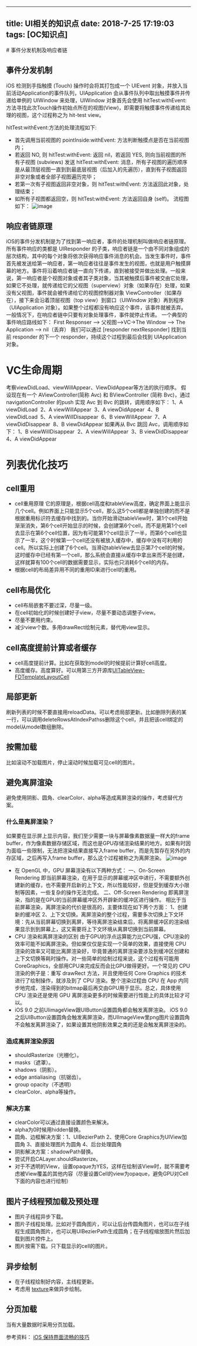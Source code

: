
---
title: UI相关的知识点
date: 2018-7-25 17:19:03
tags: [OC知识点]
---
<meta name="referrer" content="no-referrer"/>
# 事件分发机制及响应者链

## 事件分发机制

iOS 检测到手指触摸 (Touch) 操作时会将其打包成一个 UIEvent 对象，并放入当前活动Application的事件队列，UIApplication 会从事件队列中取出触摸事件并传递给单例的 UIWindow 来处理，UIWindow 对象首先会使用 hitTest:withEvent:方法寻找此次Touch操作初始点所在的视图(View)，即需要将触摸事件传递给其处理的视图，这个过程称之为 hit-test view。
<!-- more -->

hitTest:withEvent:方法的处理流程如下:

*   首先调用当前视图的 pointInside:withEvent: 方法判断触摸点是否在当前视图内；
*   若返回 NO, 则 hitTest:withEvent: 返回 nil，若返回 YES, 则向当前视图的所有子视图 (subviews) 发送 hitTest:withEvent: 消息，所有子视图的遍历顺序是从最顶层视图一直到到最底层视图（后加入的先遍历），直到有子视图返回非空对象或者全部子视图遍历完毕；
*   若第一次有子视图返回非空对象，则 hitTest:withEvent: 方法返回此对象，处理结束；
*   如所有子视图都返回空，则 hitTest:withEvent: 方法返回自身 (self)。
    流程图如下：
    ![image](https://upload-images.jianshu.io/upload_images/22877992-3e8f1c8219c10fa1.png?imageMogr2/auto-orient/strip%7CimageView2/2/w/1240)

## 响应者链原理

iOS的事件分发机制是为了找到第一响应者，事件的处理机制叫做响应者链原理。
所有事件响应的类都是 UIResponder 的子类，响应者链是一个由不同对象组成的层次结构，其中的每个对象将依次获得响应事件消息的机会。当发生事件时，事件首先被发送给第一响应者，第一响应者往往是事件发生的视图，也就是用户触摸屏幕的地方。事件将沿着响应者链一直向下传递，直到被接受并做出处理。一般来说，第一响应者是个视图对象或者其子类对象，当其被触摸后事件被交由它处理，如果它不处理，就传递给它的父视图（superview）对象（如果存在）处理，如果没有父视图，事件就会被传递给它的视图控制器对象 ViewController（如果存在），接下来会沿着顶层视图（top view）到窗口（UIWindow 对象）再到程序（UIApplication 对象）。如果整个过程都没有响应这个事件，该事件就被丢弃。一般情况下，在响应者链中只要有对象处理事件，事件就停止传递。
一个典型的事件响应路线如下：
First Responser --> 父视图-->VC->The Window --> The Application --> nil（丢弃）
我们可以通过 [responder nextResponder] 找到当前 responder 的下一个 responder，持续这个过程到最后会找到 UIApplication 对象。

# VC生命周期

考察viewDidLoad、viewWillAppear、ViewDidAppear等方法的执行顺序。
假设现在有一个 AViewController(简称 Avc) 和 BViewController (简称 Bvc)，通过 navigationController 的push 实现 Avc 到 Bvc 的跳转，调用顺序如下：
1、A viewDidLoad 
2、A viewWillAppear 
3、A viewDidAppear 
4、B viewDidLoad 
5、A viewWillDisappear 
6、B viewWillAppear 
7、A viewDidDisappear 
8、B viewDidAppear
如果再从 Bvc 跳回 Avc，调用顺序如下：
1、B viewWillDisappear 
2、A viewWillAppear 
3、B viewDidDisappear 
4、A viewDidAppear

# 列表优化技巧

## cell重用

*   cell重用原理
    它的原理是，根据cell高度和tableView高度，确定界面上能显示几个cell。例如界面上只能显示5个cell，那么这5个cell都是单独创建的而不是根据重用标识符去缓存中找到的。当你开始滑动tableView时，第1个cell开始渐渐消失，第6个cell开始显示的时候，会创建第6个cell，而不是用第1个cell去显示在第6个cell位置，因为有可能第1个cell显示了一半，而第6个cell也显示了一半，这个时候第一个cell还没有被放入缓存中，缓存中没有可利用的cell。所以实际上创建了6个cell。当滑动tableView去显示第7个cell的时候，这时缓存中已经有第一个cell，那么系统会直接从缓存中拿出来而不是创建，这样就算有100个cell的数据需要显示，实际也只消耗6个cell的内存。
*   根据cell的布局差异用不同的重用ID来进行cell的重用。

## cell布局优化

*   cell布局嵌套不要过深，尽量一级。
*   在cell初始化的时候创建好子view，尽量不要动态调整子view。
*   尽量不要用约束。
*   减少view个数。多用drawRect绘制元素，替代用view显示。

## cell高度提前计算或者缓存

*   cell高度提前计算。比如在获取到model的时候提前计算好cell高度。
*   高度缓存。高度算好。可以用第三方开源库[UITableView-FDTemplateLayoutCell](https://github.com/forkingdog/UITableView-FDTemplateLayoutCell/)

## 局部更新

刷新列表的时候不要直接用reloadData。可以考虑局部更新。比如删除列表的某一行，可以调用deleteRowsAtIndexPathss删除这个cell，并且把该cell绑定的model从model数组删除。

## 按需加载

比如滚动不加载图片，停止滚动时候加载可见cell的图片。

## 避免离屏渲染

避免使用阴影、圆角、clearColor、alpha等造成离屏渲染的操作，考虑替代方案。

### 什么是离屏渲染？

如果要在显示屏上显示内容，我们至少需要一块与屏幕像素数据量一样大的frame buffer，作为像素数据存储区域，而这也是GPU存储渲染结果的地方。如果有时因为面临一些限制，无法把渲染结果直接写入frame buffer，而是先暂存在另外的内存区域，之后再写入frame buffer，那么这个过程被称之为离屏渲染。
![image](https://upload-images.jianshu.io/upload_images/22877992-f58e8a8dc7472ed6.png?imageMogr2/auto-orient/strip%7CimageView2/2/w/1240)

*   在 OpenGL 中，GPU 屏幕渲染有以下两种方式：
    一、On-Screen Rendering
    即当前屏幕渲染，在用于显示的屏幕缓冲区中进行，不需要额外创建新的缓存，也不需要开启新的上下文，所以性能较好，但是受到缓存大小限制等因素，一些复杂的操作无法完成。
    二、Off-Screen Rendering
    即离屏渲染，指的是在GPU的当前屏幕缓冲区外开辟新的缓冲区进行操作。
    相比于当前屏幕渲染，离屏渲染的代价是很高的，主要体现在如下两个方面：
    1、创建新的缓冲区
    2、上下文切换。离屏渲染的整个过程，需要多次切换上下文环境：先从当前屏幕切换到离屏，等待离屏渲染结束后，将离屏缓冲区的渲染结果显示到到屏幕上，这又需要将上下文环境从离屏切换到当前屏幕。
*   CPU 渲染和离屏渲染的区别
    由于GPU的浮点运算能力比CPU强，CPU渲染的效率可能不如离屏渲染。但如果仅仅是实现一个简单的效果，直接使用 CPU 渲染的效率又可能比离屏渲染好，毕竟普通的离屏渲染要涉及到缓冲区创建和上下文切换等耗时操作。对一些简单的绘制过程来说，这个过程有可能用CoreGraphics，全部用CPU来完成反而会比GPU做得更好。一个常见的 CPU 渲染的例子是：重写 drawRect 方法，并且使用任何 Core Graphics 的技术进行了绘制操作，就涉及到了 CPU 渲染。整个渲染过程由 CPU 在 App 内同步地完成，渲染得到的bitmap最后再交由GPU用于显示。总之，具体使用 CPU 渲染还是使用 GPU 离屏渲染更多的时候需要进行性能上的具体比较才可以。
*   iOS 9.0 之前UIimageView跟UIButton设置圆角都会触发离屏渲染。
    iOS 9.0 之后UIButton设置圆角会触发离屏渲染，而UIImageView里png图片设置圆角不会触发离屏渲染了，如果设置其他阴影效果之类的还是会触发离屏渲染的。

### 造成离屏渲染原因

*   shouldRasterize（光栅化）。
*   masks（遮罩）。
*   shadows（阴影）。
*   edge antialiasing（抗锯齿）。
*   group opacity（不透明）
*   clearColor、alpha等操作。

### 解决方案

*   clearColor可以通过直接设置颜色来解决。
*   alpha为0时候用hidden替换。
*   圆角、边框解决方案：1、UIBezierPath 2、使用Core Graphics为UIView加圆角 3、直接处理图片为圆角 4、后台处理圆角
*   阴影解决方案：shadowPath替换。
*   尝试开启CALayer.shouldRasterize。
*   对于不透明的View，设置opaque为YES，这样在绘制该View时，就不需要考虑被View覆盖的其他内容（尽量设置Cell的view为opaque，避免GPU对Cell下面的内容也进行绘制）

## 图片子线程预加载及预处理

*   图片子线程异步下载。
*   图片子线程处理。比如对于圆角图片，可以让后台传圆角图片，也可以在子线程生成圆角图片，也可以用UIBezierPath生成圆角；在子线程缩放图片然后加载到图片控件上。
*   图片按需下载。只下载显示的cell的图片。

## 异步绘制

*   在子线程绘制好内容，主线程更新。
*   考虑用 [texture](https://github.com/texturegroup/texture/)来做异步绘制。

## 分页加载

当有大量数据时采用分页加载。

参考资料：
[iOS 保持界面流畅的技巧](https://blog.ibireme.com/2015/11/12/smooth_user_interfaces_for_ios/)
